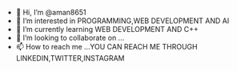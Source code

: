 - 👋 Hi, I’m @aman8651
- 👀 I’m interested in PROGRAMMING,WEB DEVELOPMENT AND AI
- 🌱 I’m currently learning WEB DEVELOPMENT AND C++
- 💞️ I’m looking to collaborate on ...
- 📫 How to reach me ...YOU CAN REACH ME THROUGH LINKEDIN,TWITTER,INSTAGRAM

<!---
aman8651/aman8651 is a ✨ special ✨ repository because its `README.md` (this file) appears on your GitHub profile.
You can click the Preview link to take a look at your changes.
--->
